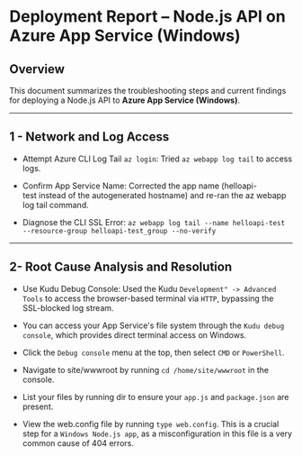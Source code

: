 # Deployment Report – Node.js API on Azure App Service (Windows)

## Overview

This document summarizes the troubleshooting steps and current findings for deploying a Node.js API to **Azure App Service (Windows)**.

---

## 1 - Network and Log Access

- Attempt Azure CLI Log Tail `az login`: Tried `az webapp log tail` to access logs.

- Confirm App Service Name: Corrected the app name (helloapi-test instead of the autogenerated hostname) and re-ran the az webapp log tail command.

- Diagnose the CLI SSL Error: `az webapp log tail --name helloapi-test --resource-group helloapi-test_group --no-verify`

---

## 2- Root Cause Analysis and Resolution

- Use Kudu Debug Console: Used the Kudu `Development" -> Advanced Tools` to access the browser-based terminal via `HTTP`, bypassing the SSL-blocked log stream.

- You can access your App Service's file system through the `Kudu debug console`, which provides direct terminal access on Windows.

- Click the `Debug console` menu at the top, then select `CMD` or `PowerShell`.
- Navigate to site/wwwroot by running `cd /home/site/wwwroot` in the console.
- List your files by running dir to ensure your `app.js` and `package.json` are present.
- View the web.config file by running `type web.config`. This is a crucial step for a `Windows Node.js app`, as a misconfiguration in this file is a very common cause of 404 errors.
